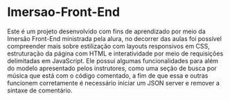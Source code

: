 # Imersao-Front-End
Este é um projeto desenvolvido com fins de aprendizado por meio da Imersão Front-End ministrada pela alura, no decorrer das aulas foi possível compreender mais sobre estilização com layouts responsivos em CSS, estruturação da página com HTML e interatividade por meio de requisições delimitadas em JavaScript.
Ele possui algumas funcionalidades para além do modelo apresentado pelos instrutores, como uma seção de busca por música que está com o código comentado, a fim de que essa e outras funcionem corretamente é necessário iniciar um JSON server e remover a sintaxe de comentário.
